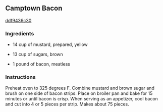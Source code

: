 ## Camptown Bacon

[ddf9436c30](http://www.food.com/recipe/camptown-bacon-254954)

### Ingredients

 - 14 cup of mustard, prepared, yellow

 - 13 cup of sugars, brown

 - 1 pound of bacon, meatless

### Instructions

Preheat oven to 325 degrees F. Combine mustard and brown sugar and brush on one side of bacon strips. Place on broiler pan and bake for 15 minutes or until bacon is crisp. When serving as an appetizer, cool bacon and cut into 4 or 5 pieces per strip. Makes about 75 pieces.